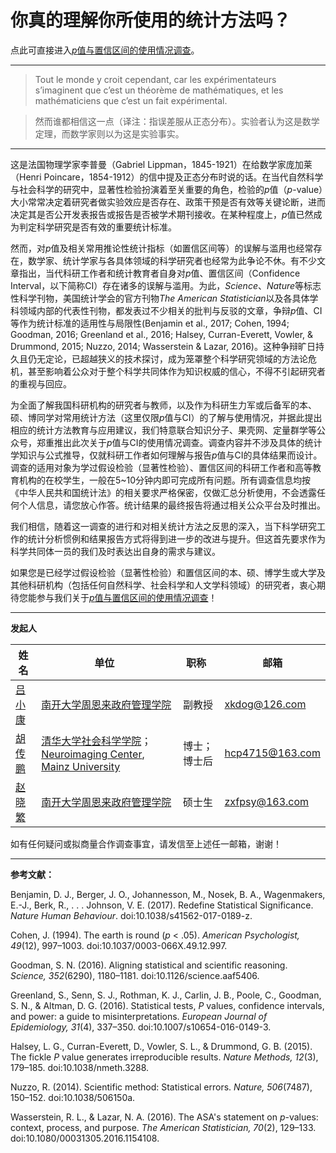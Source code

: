 # 你真的理解你所使用的统计方法吗？

点此可直接进入[*p*值与置信区间的使用情况调查](https://semtsinghua.au1.qualtrics.com/jfe/form/SV_0Ca30zwIuieym4R)。

***

> Tout le monde y croit cependant, car les expérimentateurs s’imaginent que c’est un théorème de mathématiques, et les mathématiciens que c’est un fait expérimental.

> 然而谁都相信这一点（译注：指误差服从正态分布）。实验者认为这是数学定理，而数学家则以为这是实验事实。

***

  这是法国物理学家李普曼（Gabriel Lippman，1845-1921）在给数学家庞加莱（Henri Poincare，1854-1912）的信中提及正态分布时说的话。在当代自然科学与社会科学的研究中，显著性检验扮演着至关重要的角色，检验的*p*值（*p*-value）大小常常决定着研究者做实验效应是否存在、政策干预是否有效等关键论断，进而决定其是否公开发表报告或报告是否被学术期刊接收。在某种程度上，*p*值已然成为判定科学研究是否有效的重要统计标准。
  
  然而，对*p*值及相关常用推论性统计指标（如置信区间等）的误解与滥用也经常存在，数学家、统计学家与各具体领域的科学研究者也经常为此争论不休。有不少文章指出，当代科研工作者和统计教育者自身对*p*值、置信区间（Confidence Interval，以下简称CI）存在诸多的误解与滥用。为此，*Science*、*Nature*等标志性科学刊物，美国统计学会的官方刊物*The American Statistician*以及各具体学科领域内部的代表性刊物，都发表过不少相关的批判与反驳的文章，争辩*p*值、CI等作为统计标准的适用性与局限性(Benjamin et al., 2017; Cohen, 1994; Goodman, 2016; Greenland et al., 2016; Halsey, Curran-Everett, Vowler, & Drummond, 2015; Nuzzo, 2014; Wasserstein & Lazar, 2016)。这种争辩旷日持久且仍无定论，已超越狭义的技术探讨，成为笼罩整个科学研究领域的方法论危机，甚至影响着公众对于整个科学共同体作为知识权威的信心，不得不引起研究者的重视与回应。
  
  为全面了解我国科研机构的研究者与教师，以及作为科研生力军或后备军的本、硕、博同学对常用统计方法（这里仅限*p*值与CI）的了解与使用情况，并据此提出相应的统计方法教育与应用建议，我们特意联合知识分子、果壳网、定量群学等公众号，郑重推出此次关于*p*值与CI的使用情况调查。调查内容并不涉及具体的统计学知识与公式推导，仅就科研工作者如何理解与报告*p*值与CI的具体结果而设计。调查的适用对象为学过假设检验（显著性检验）、置信区间的科研工作者和高等教育机构的在校学生，一般在5~10分钟内即可完成所有问题。所有调查信息均按《中华人民共和国统计法》的相关要求严格保密，仅做汇总分析使用，不会透露任何个人信息，请您放心作答。统计结果的最终报告将通过相关公众平台及时推出。
  
  我们相信，随着这一调查的进行和对相关统计方法之反思的深入，当下科学研究工作的统计分析惯例和结果报告方式将得到进一步的改进与提升。但这首先要求作为科学共同体一员的我们及时表达出自身的需求与建议。
  
  如果您是已经学过假设检验（显著性检验）和置信区间的本、硕、博学生或大学及其他科研机构（包括任何自然科学、社会科学和人文学科领域）的研究者，衷心期待您能参与我们关于[*p*值与置信区间的使用情况调查](https://semtsinghua.au1.qualtrics.com/jfe/form/SV_0Ca30zwIuieym4R)！
      
***

**发起人**

姓名 | 单位  | 职称  | 邮箱
-----|---------|-------|------
[吕小康](http://zfxy.nankai.edu.cn/xk) | [南开大学周恩来政府管理学院](http://zfxy.nankai.edu.cn/) | 副教授 | xkdog@126.com
[胡传鹏](http://www.huchuanpeng.com/) | [清华大学社会科学学院](http://www.sss.tsinghua.edu.cn/)；[Neuroimaging Center](http://www.ftn.nic.uni-mainz.de/en/), [Mainz University](http://www.uni-mainz.de/eng/) | 博士；博士后 |  hcp4715@163.com
[赵晓繁](https://github.com/xiaofanzhao) | [南开大学周恩来政府管理学院](http://zfxy.nankai.edu.cn/)  | 硕士生 | zxfpsy@163.com

如有任何疑问或拟商量合作调查事宜，请发信至上述任一邮箱，谢谢！

***

**参考文献：**

Benjamin, D. J., Berger, J. O., Johannesson, M., Nosek, B. A., Wagenmakers, E.-J., Berk, R., . . . Johnson, V. E. (2017). Redefine Statistical Significance. *Nature Human Behaviour*. doi:10.1038/s41562-017-0189-z.

Cohen, J. (1994). The earth is round (*p* < .05). *American Psychologist, 49*(12), 997–1003. doi:10.1037/0003-066X.49.12.997.

Goodman, S. N. (2016). Aligning statistical and scientific reasoning. *Science, 352*(6290), 1180–1181. doi:10.1126/science.aaf5406.

Greenland, S., Senn, S. J., Rothman, K. J., Carlin, J. B., Poole, C., Goodman, S. N., & Altman, D. G. (2016). Statistical tests, *P* values, confidence intervals, and power: a guide to misinterpretations. *European Journal of Epidemiology, 31*(4), 337–350. doi:10.1007/s10654-016-0149-3.

Halsey, L. G., Curran-Everett, D., Vowler, S. L., & Drummond, G. B. (2015). The fickle *P* value generates irreproducible results. *Nature Methods, 12*(3), 179–185. doi:10.1038/nmeth.3288.

Nuzzo, R. (2014). Scientific method: Statistical errors. *Nature, 506*(7487), 150–152. doi:10.1038/506150a.

Wasserstein, R. L., & Lazar, N. A. (2016). The ASA's statement on *p*-values: context, process, and purpose. *The American Statistician, 70*(2), 129–133. doi:10.1080/00031305.2016.1154108.

